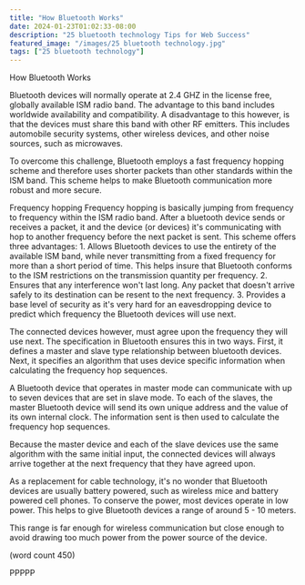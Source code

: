 ```yaml
---
title: "How Bluetooth Works"
date: 2024-01-23T01:02:33-08:00
description: "25 bluetooth technology Tips for Web Success"
featured_image: "/images/25 bluetooth technology.jpg"
tags: ["25 bluetooth technology"]
---
```


How Bluetooth Works

Bluetooth devices will normally operate at 2.4 GHZ 
in the license free, globally available ISM radio
band.  The advantage to this band includes worldwide
availability and compatibility.  A disadvantage to
this however, is that the devices must share this 
band with other RF emitters.  This includes 
automobile security systems, other wireless devices,
and other noise sources, such as microwaves.

To overcome this challenge, Bluetooth employs a 
fast frequency hopping scheme and therefore uses 
shorter packets than other standards within the 
ISM band.  This scheme helps to make Bluetooth
communication more robust and more secure.

Frequency hopping
Frequency hopping is basically jumping from frequency
to frequency within the ISM radio band.  After a 
bluetooth device sends or receives a packet, it 
and the device (or devices) it's communicating with
hop to another frequency before the next packet is
sent.  This scheme offers three advantages:
	1.  Allows Bluetooth devices to use the
entirety of the available ISM band, while never 
transmitting from a fixed frequency for more than a
short period of time.  This helps insure that 
Bluetooth conforms to the ISM restrictions on the
transmission quantity per frequency.
	2.  Ensures that any interference won't 
last long.  Any packet that doesn't arrive safely 
to its destination can be resent to the next
frequency.
	3.  Provides a base level of security as
it's very hard for an eavesdropping device to predict
which frequency the Bluetooth devices will use
next.

The connected devices however, must agree upon the
frequency they will use next.  The specification 
in Bluetooth ensures this in two ways.  First, it
defines a master and slave type relationship between
bluetooth devices.  Next, it specifies an algorithm
that uses device specific information when 
calculating the frequency hop sequences.

A Bluetooth device that operates in master mode can
communicate with up to seven devices that are set in
slave mode.  To each of the slaves, the master
Bluetooth device will send its own unique address
and the value of its own internal clock.  The
information sent is then used to calculate the
frequency hop sequences.  

Because the master device and each of the slave
devices use the same algorithm with the same initial
input, the connected devices will always arrive 
together at the next frequency that they have agreed
upon.

As a replacement for cable technology, it's no 
wonder that Bluetooth devices are usually battery
powered, such as wireless mice and battery powered
cell phones.  To conserve the power, most devices
operate in low power.  This helps to give Bluetooth
devices a range of around 5 - 10 meters.

This range is far enough for wireless communication
but close enough to avoid drawing too much power
from the power source of the device.

(word count 450)

PPPPP
